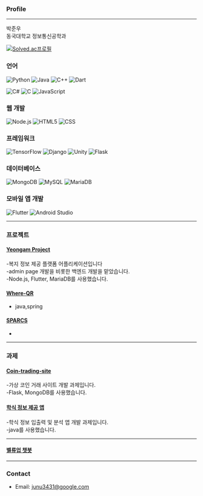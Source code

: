 ### Profile
---
박준우<br>
동국대학교 정보통신공학과
 
[![Solved.ac프로필](http://mazassumnida.wtf/api/v2/generate_badge?boj=tigerwuy)](https://solved.ac/tigerwuy)

### 언어
![Python](https://img.shields.io/badge/Python-3766AB?style=flat-square&logo=Python&logoColor=white)
![Java](https://img.shields.io/badge/Java-3766AB?style=flat-square&logo=Java&logoColor=white)
![C++](https://img.shields.io/badge/C%2B%2B-00599C?style=flat-square&logo=C%2B%2B&logoColor=white)
![Dart](https://img.shields.io/badge/Dart-0175C2?style=flat-square&logo=Dart&logoColor=white)

![C#](https://img.shields.io/badge/C%23-239120?style=flat-square&logo=C%20Sharp&logoColor=white)
![C](https://img.shields.io/badge/C-00599C?style=flat-square&logo=C&logoColor=white)
![JavaScript](https://img.shields.io/badge/JavaScript-7DF1E?style=flat-square&logo=JavaScript&logoColor=white)

### 웹 개발
![Node.js](https://img.shields.io/badge/Node.js-339933?style=flat-square&logo=Node.js&logoColor=white)
![HTML5](https://img.shields.io/badge/HTML5-E34F26?style=flat-square&logo=HTML5&logoColor=white)
![CSS](https://img.shields.io/badge/CSS-1572B6?style=flat-square&logo=CSS&logoColor=white)

### 프레임워크
![TensorFlow](https://img.shields.io/badge/TensorFlow-FF6F00?style=flat-square&logo=TensorFlow&logoColor=white)
![Django](https://img.shields.io/badge/Django-092E20?style=flat-square&logo=Django&logoColor=white)
![Unity](https://img.shields.io/badge/Unity-100000?style=flat-square&logo=unity&logoColor=white)
![Flask](https://img.shields.io/badge/Flask-000000?style=flat-square&logo=Flask&logoColor=white)

### 데이터베이스
![MongoDB](https://img.shields.io/badge/MongoDB-47A248?style=flat-square&logo=MongoDB&logoColor=white)
![MySQL](https://img.shields.io/badge/MySQL-4479A1?style=flat-square&logo=MySQL&logoColor=white)
![MariaDB](https://img.shields.io/badge/MariaDB-003545?style=flat-square&logo=MariaDB&logoColor=white)

### 모바일 앱 개발
![Flutter](https://img.shields.io/badge/Flutter-02569B?style=flat-square&logo=flutter&logoColor=white)
![Android Studio](https://img.shields.io/badge/AndroidStudio-3DDC84?style=flat-square&logo=AndroidStudio&logoColor=white)

---

### 프로젝트
#### [Yeongam Project](https://github.com/Einaaaaa/Yeongam-project)
-복지 정보 제공 플랫폼 어플리케이션입니다<br>
-admin page 개발을 비롯한 백엔드 개발을 맡았습니다.<br>
-Node.js, Flutter, MariaDB를 사용했습니다.


#### [Where-QR](https://github.com/orgs/baek-park/repositories)
- java,spring



#### [SPARCS](https://github.com/SPARCS-Service-Hackathon-2024)
-
---

### 과제
#### [Coin-trading-site](https://github.com/Joonw00/Software-Engineering)
-가상 코인 거래 사이트 개발 과제입니다.<br>
-Flask, MongoDB를 사용했습니다.

#### [학식 정보 제공 앱](https://github.com/Joonw00/MobileSoft)
-학식 정보 입출력 및 분석 앱 개발 과제입니다.<br>
-java를 사용했습니다.

---

#### [벨류업 챗봇](https://github.com/Joonw00/Value_Up_Chatbot)
---

### Contact
- Email: junu3431@google.com

